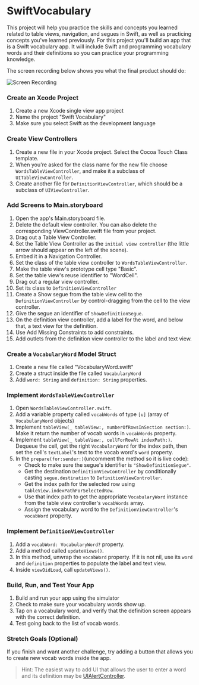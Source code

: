# SwiftVocabulary

This project will help you practice the skills and concepts you learned related to table views, navigation, and segues in Swift, as well as practicing concepts you've learned previously. For this project you'll build an app that is a Swift vocabulary app. It will include Swift and programming vocabulary words and their definitions so you can practice your programming knowledge.

The screen recording below shows you what the final product should do:

![Screen Recording](https://github.com/LambdaSchool/SwiftVocabulary/blob/master/ScreenRecording.gif)

### Create an Xcode Project

1. Create a new Xcode single view app project
2. Name the project "Swift Vocabulary"
3. Make sure you select Swift as the development language

### Create View Controllers

1. Create a new file in your Xcode project. Select the Cocoa Touch Class template.
2. When you're asked for the class name for the new file choose `WordsTableViewController`, and make it a subclass of `UITableViewController`.
3. Create another file for `DefinitionViewController`, which should be a subclass of `UIViewController`.

### Add Screens to Main.storyboard

1. Open the app's Main.storyboard file.
2. Delete the default view controller. You can also delete the corresponding ViewController.swift file from your project.
3. Drag out a Table View Controller.
4. Set the Table View Controller as the `initial view controller` (the little arrow should appear on the left of the scene).
5. Embed it in a Navigation Controller.
6. Set the class of the table view controller to `WordsTableViewController`.
7. Make the table view's prototype cell type "Basic".
8. Set the table view's reuse identifier to "WordCell".
9. Drag out a regular view controller.
10. Set its class to `DefinitionViewController`
11. Create a Show segue from the table view cell to the `DefinitionViewController` by control-dragging from the cell to the view controller.
12. Give the segue an identifier of `ShowDefinitionSegue`.
13. On the definition view controller, add a label for the word, and below that, a text view for the definition.
14. Use Add Missing Constraints to add constraints.
15. Add outlets from the definition view controller to the label and text view.

### Create a `VocabularyWord` Model Struct

1. Create a new file called "VocabularyWord.swift"
2. Create a struct inside the file called `VocabularyWord`
3. Add `word: String` and `definition: String` properties.

### Implement `WordsTableViewController`

1. Open `WordsTableViewController.swift`.
2. Add a variable property called `vocabWords` of type `[u]` (array of `VocabularyWord` objects)
3. Implement `tableView(_ tableView:, numberOfRowsInSection section:)`. Make it return the number of vocab words in `vocabWords` property.
4. Implement `tableView(_ tableView:, cellForRowAt indexPath:)`. Dequeue the cell, get the right `VocabularyWord` for the index path, then set the cell's `textLabel`'s text to the vocab word's `word` property.
5. In the `prepare(for:sender:)`(uncomment the method so it is live code):
    * Check to make sure the segue's identifier is `"ShowDefinitionSegue"`.
    * Get the destination `DefinitionViewController` by conditionally casting `segue.destination` to `DefinitionViewController`.
    * Get the index path for the selected row using `tableView.indexPathForSelectedRow`.
    * Use that index path to get the appropriate `VocabularyWord` instance from the table view controller's `vocabWords` array.
    * Assign the vocabulary word to the `DefinitionViewController`'s `vocabWord` property.

### Implement `DefinitionViewController`

1. Add a `vocabWord: VocabularyWord?` property.
2. Add a method called `updateViews()`. 
3. In this method, unwrap the `vocabWord` property. If it is not nil, use its `word` and `definition` properties to populate the label and text view.
4. Inside `viewDidLoad`, call `updateViews()`.

### Build, Run, and Test Your App

1. Build and run your app using the simulator
2. Check to make sure your vocabulary words show up.
3. Tap on a vocabulary word, and verify that the definition screen appears with the correct definition.
4. Test going back to the list of vocab words.

### Stretch Goals (Optional)

If you finish and want another challenge, try adding a button that allows you to create new vocab words inside the app.

> Hint: The easiest way to add UI that allows the user to enter a word and its definition may be [UIAlertController](https://developer.apple.com/documentation/uikit/uialertcontroller).

